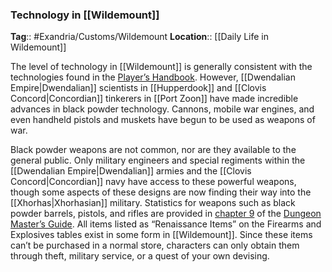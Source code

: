 ### Technology in [[Wildemount]]
**Tag**:: #Exandria/Customs/Wildemount
**Location**:: [[Daily Life in Wildemount]]

The level of technology in [[Wildemount]] is generally consistent with the technologies found in the [Player’s Handbook](https://www.dndbeyond.com/sources/phb "Player’s Handbook"). However, [[Dwendalian Empire|Dwendalian]] scientists in [[Hupperdook]] and [[Clovis Concord|Concordian]] tinkerers in [[Port Zoon]] have made incredible advances in black powder technology. Cannons, mobile war engines, and even handheld pistols and muskets have begun to be used as weapons of war.

Black powder weapons are not common, nor are they available to the general public. Only military engineers and special regiments within the [[Dwendalian Empire|Dwendalian]] armies and the [[Clovis Concord|Concordian]] navy have access to these powerful weapons, though some aspects of these designs are now finding their way into the [[Xhorhas|Xhorhasian]] military. Statistics for weapons such as black powder barrels, pistols, and rifles are provided in [chapter 9](https://www.dndbeyond.com/sources/dmg/dungeon-masters-workshop#Firearms "chapter 9") of the [Dungeon Master’s Guide](https://www.dndbeyond.com/sources/dmg "Dungeon Master’s Guide"). All items listed as “Renaissance Items” on the Firearms and Explosives tables exist in some form in [[Wildemount]]. Since these items can’t be purchased in a normal store, characters can only obtain them through theft, military service, or a quest of your own devising.